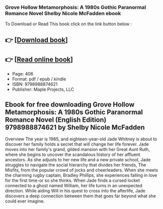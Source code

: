 ### Grove Hollow Metamorphosis: A 1980s Gothic Paranormal Romance Novel Shelby Nicole McFadden ebook

To Download or Read This book click on the link button below :

## 👉  [**[Download book](http://filesbooks.info/download.php?group=book&from=github.com&id=683803&lnk=1079 "Download book")**]

## 👉  [**[Read online book](http://filesbooks.info/download.php?group=book&from=github.com&id=683803&lnk=1079 "Read online book")**]


* Page: 406
* Format: pdf / epub / kindle
* ISBN: 9798988874621
* Publisher: Maple Projects, LLC



## Ebook for free downloading Grove Hollow Metamorphosis: A 1980s Gothic Paranormal Romance Novel (English Edition) 9798988874621 by Shelby Nicole McFadden


Overview
The year is 1985, and eighteen-year-old Jade Whitney is about to discover her family holds a secret that will change her life forever. Jade moves into her family&#039;s grand, gilded mansion with her Great Aunt Ruth, where she begins to uncover the scandalous history of her affluent ancestors. As she adjusts to her new life and a new private school, Jade struggles to navigate the social hierarchy that divides her friends, The Misfits, from the popular crowd of jocks and cheerleaders. When she meets the charming rugby captain, Bradley Phillips, she experiences falling in love for the first time-or so she thinks. When Jade finds a cursed locket connected to a ghost named William, her life turns in an unexpected direction. While aiding Will in his quest to cross into the afterlife, Jade discovers a deep connection between them that goes far beyond what she could ever imagine.




